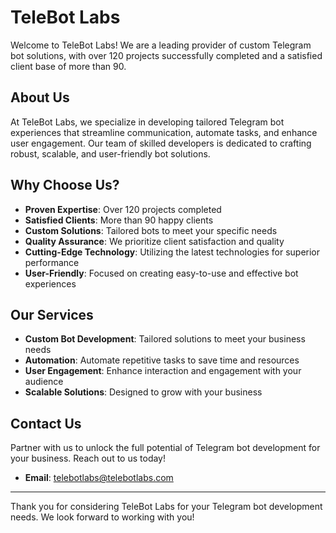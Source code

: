 # TeleBot Labs

Welcome to TeleBot Labs! We are a leading provider of custom Telegram bot solutions, with over 120 projects successfully completed and a satisfied client base of more than 90.

## About Us

At TeleBot Labs, we specialize in developing tailored Telegram bot experiences that streamline communication, automate tasks, and enhance user engagement. Our team of skilled developers is dedicated to crafting robust, scalable, and user-friendly bot solutions.

## Why Choose Us?

- **Proven Expertise**: Over 120 projects completed
- **Satisfied Clients**: More than 90 happy clients
- **Custom Solutions**: Tailored bots to meet your specific needs
- **Quality Assurance**: We prioritize client satisfaction and quality
- **Cutting-Edge Technology**: Utilizing the latest technologies for superior performance
- **User-Friendly**: Focused on creating easy-to-use and effective bot experiences

## Our Services

- **Custom Bot Development**: Tailored solutions to meet your business needs
- **Automation**: Automate repetitive tasks to save time and resources
- **User Engagement**: Enhance interaction and engagement with your audience
- **Scalable Solutions**: Designed to grow with your business

## Contact Us

Partner with us to unlock the full potential of Telegram bot development for your business. Reach out to us today!

- **Email**: telebotlabs@telebotlabs.com

---

Thank you for considering TeleBot Labs for your Telegram bot development needs. We look forward to working with you!

